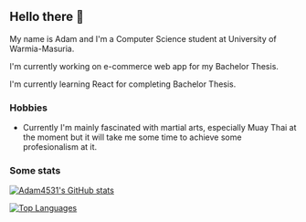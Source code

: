 ## Hello there 👋

My name is Adam and I'm a Computer Science student at University of Warmia-Masuria.

I'm currently working on e-commerce web app for my Bachelor Thesis.

I'm currently learning React for completing Bachelor Thesis.


### Hobbies

- Currently I'm mainly fascinated with martial arts, especially Muay Thai at the moment but it will take me some time to achieve some profesionalism at it.


<!-- ### Repos -->



### Some stats
[![Adam4531's GitHub stats](https://github-readme-stats.vercel.app/api?username=adam4531&show_icons=true&theme=transparent)
](https://github.com/anuraghazra/github-readme-stats)

[![Top Languages](https://github-readme-stats.vercel.app/api/top-langs/?username=adam4531&layout=compact)](https://github.com/anuraghazra/github-readme-stats)

<!--
**Adam4531/Adam4531** is a ✨ _special_ ✨ repository because its `README.md` (this file) appears on your GitHub profile.

Here are some ideas to get you started:

- 🔭 I’m currently working on ...
- 🌱 I’m currently learning ...
- 👯 I’m looking to collaborate on ...
- 🤔 I’m looking for help with ...
- 💬 Ask me about ...
- 📫 How to reach me: ...
- 😄 Pronouns: ...
- ⚡ Fun fact: ...
-->
